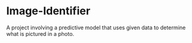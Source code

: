 # Image-Identifier
A project involving a predictive model that uses given data to determine what is pictured in a photo.
